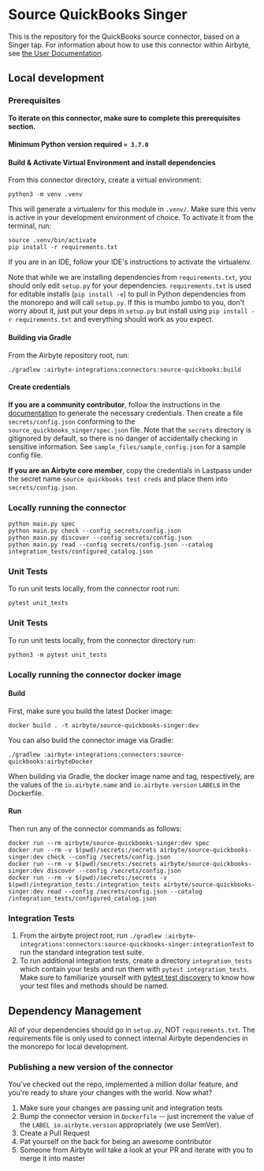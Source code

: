 # Source QuickBooks Singer

This is the repository for the QuickBooks source connector, based on a Singer tap.
For information about how to use this connector within Airbyte, see [the User Documentation](https://docs.airbyte.com/integrations/sources/quickbooks-singer).

## Local development

### Prerequisites

**To iterate on this connector, make sure to complete this prerequisites section.**

#### Minimum Python version required `= 3.7.0`

#### Build & Activate Virtual Environment and install dependencies

From this connector directory, create a virtual environment:

```
python3 -m venv .venv
```

This will generate a virtualenv for this module in `.venv/`. Make sure this venv is active in your
development environment of choice. To activate it from the terminal, run:

```
source .venv/bin/activate
pip install -r requirements.txt
```

If you are in an IDE, follow your IDE's instructions to activate the virtualenv.

Note that while we are installing dependencies from `requirements.txt`, you should only edit `setup.py` for your dependencies. `requirements.txt` is
used for editable installs (`pip install -e`) to pull in Python dependencies from the monorepo and will call `setup.py`.
If this is mumbo jumbo to you, don't worry about it, just put your deps in `setup.py` but install using `pip install -r requirements.txt` and everything
should work as you expect.

#### Building via Gradle

From the Airbyte repository root, run:

```
./gradlew :airbyte-integrations:connectors:source-quickbooks:build
```

#### Create credentials

**If you are a community contributor**, follow the instructions in the [documentation](https://docs.airbyte.com/integrations/sources/quickbooks-singer)
to generate the necessary credentials. Then create a file `secrets/config.json` conforming to the `source_quickbooks_singer/spec.json` file.
Note that the `secrets` directory is gitignored by default, so there is no danger of accidentally checking in sensitive information.
See `sample_files/sample_config.json` for a sample config file.

**If you are an Airbyte core member**, copy the credentials in Lastpass under the secret name `source quickbooks test creds`
and place them into `secrets/config.json`.

### Locally running the connector

```
python main.py spec
python main.py check --config secrets/config.json
python main.py discover --config secrets/config.json
python main.py read --config secrets/config.json --catalog integration_tests/configured_catalog.json
```

### Unit Tests

To run unit tests locally, from the connector root run:

```
pytest unit_tests
```

### Unit Tests

To run unit tests locally, from the connector directory run:

```
python3 -m pytest unit_tests
```

### Locally running the connector docker image

#### Build

First, make sure you build the latest Docker image:

```
docker build . -t airbyte/source-quickbooks-singer:dev
```

You can also build the connector image via Gradle:

```
./gradlew :airbyte-integrations:connectors:source-quickbooks:airbyteDocker
```

When building via Gradle, the docker image name and tag, respectively, are the values of the `io.airbyte.name` and `io.airbyte.version` `LABEL`s in
the Dockerfile.

#### Run

Then run any of the connector commands as follows:

```
docker run --rm airbyte/source-quickbooks-singer:dev spec
docker run --rm -v $(pwd)/secrets:/secrets airbyte/source-quickbooks-singer:dev check --config /secrets/config.json
docker run --rm -v $(pwd)/secrets:/secrets airbyte/source-quickbooks-singer:dev discover --config /secrets/config.json
docker run --rm -v $(pwd)/secrets:/secrets -v $(pwd)/integration_tests:/integration_tests airbyte/source-quickbooks-singer:dev read --config /secrets/config.json --catalog /integration_tests/configured_catalog.json
```

### Integration Tests

1. From the airbyte project root, run `./gradlew :airbyte-integrations:connectors:source-quickbooks-singer:integrationTest` to run the standard integration test suite.
1. To run additional integration tests, create a directory `integration_tests` which contain your tests and run them with `pytest integration_tests`.
   Make sure to familiarize yourself with [pytest test discovery](https://docs.pytest.org/en/latest/goodpractices.html#test-discovery) to know how your test files and methods should be named.

## Dependency Management

All of your dependencies should go in `setup.py`, NOT `requirements.txt`. The requirements file is only used to connect internal Airbyte dependencies in the monorepo for local development.

### Publishing a new version of the connector

You've checked out the repo, implemented a million dollar feature, and you're ready to share your changes with the world. Now what?

1. Make sure your changes are passing unit and integration tests
1. Bump the connector version in `Dockerfile` -- just increment the value of the `LABEL io.airbyte.version` appropriately (we use SemVer).
1. Create a Pull Request
1. Pat yourself on the back for being an awesome contributor
1. Someone from Airbyte will take a look at your PR and iterate with you to merge it into master
